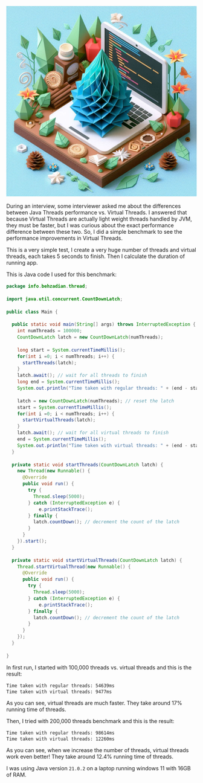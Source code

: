 !["Java-Thread-Performance-vs.-Virtual-Threads"](/images/2024-05-03-Java-Thread-Performance-vs.-Virtual-Threads.png)

During an interview, some interviewer asked me about the differences between Java Threads performance vs. Virtual Threads. I answered that because Virtual Threads are actually light weight threads handled by JVM, they must be faster, but I was curious about the exact performance difference between these two. So, I did a simple benchmark to see the performance improvements in Virtual Threads.  

This is a very simple test, I create a very huge number of threads and virtual threads, each takes 5 seconds to finish. Then I calculate the duration of running app.

This is Java code I used for this benchmark:

```java
package info.behzadian.thread;

import java.util.concurrent.CountDownLatch;

public class Main {

  public static void main(String[] args) throws InterruptedException {
    int numThreads = 100000;
    CountDownLatch latch = new CountDownLatch(numThreads);

    long start = System.currentTimeMillis();
    for(int i =0; i < numThreads; i++) {
      startThreads(latch);
    }
    latch.await(); // wait for all threads to finish
    long end = System.currentTimeMillis();
    System.out.println("Time taken with regular threads: " + (end - start) + "ms");

    latch = new CountDownLatch(numThreads); // reset the latch
    start = System.currentTimeMillis();
    for(int i =0; i < numThreads; i++) {
      startVirtualThreads(latch);
    }
    latch.await(); // wait for all virtual threads to finish
    end = System.currentTimeMillis();
    System.out.println("Time taken with virtual threads: " + (end - start) + "ms");
  }

  private static void startThreads(CountDownLatch latch) {
    new Thread(new Runnable() {
      @Override
      public void run() {
        try {
          Thread.sleep(5000);
        } catch (InterruptedException e) {
            e.printStackTrace();
        } finally {
          latch.countDown(); // decrement the count of the latch
        }
      }
    }).start();
  }

  private static void startVirtualThreads(CountDownLatch latch) {
    Thread.startVirtualThread(new Runnable() {
      @Override
      public void run() {
        try {
          Thread.sleep(5000);
        } catch (InterruptedException e) {
            e.printStackTrace();
        } finally {
          latch.countDown(); // decrement the count of the latch
        }
      }
    });
  }

}
```

In first run, I started with 100,000 threads vs. virtual threads and this is the result:

```
Time taken with regular threads: 54639ms
Time taken with virtual threads: 9477ms
```

As you can see, virtual threads are much faster. They take around 17% running time of threads.

Then, I tried with 200,000 threads benchmark and this is the result:

```
Time taken with regular threads: 98614ms
Time taken with virtual threads: 12260ms
```

As you can see, when we increase the number of threads, virtual threads work even better! They take around 12.4% running time of threads.

I was using Java version `21.0.2` on a laptop running windows 11 with 16GB of RAM.